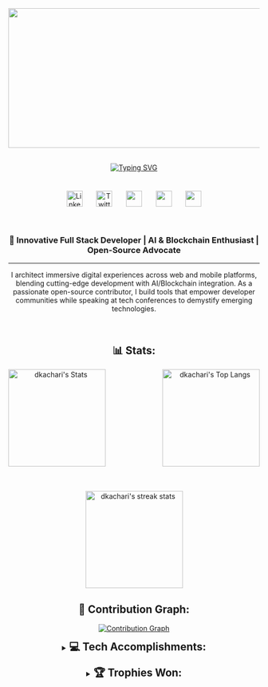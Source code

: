 <div align="center">
 

 <img src="https://github.com/dkachari/dkachari/blob/main/gif/111.gif" width="900" height="280" > 
 </br>
 </br>

<a href="https://git.io/typing-svg"><img src="https://readme-typing-svg.demolab.com?font=Fira+Code&weight=500&size=33&duration=2000&pause=1000&color=F6FF00&center=true&vCenter=true&width=700&height=60&lines=Hi+there!+Debojit+this+side.;Full+Stack+Web+Developer.;Better+Not+To+Steal+My+Code!!" alt="Typing SVG" /></a>



<p align="center">
 
 <img src="https://cdn.discordapp.com/attachments/825016611273441311/857975880361312326/miniGif_20200702144856.gif?ex=67f9194e&is=67f7c7ce&hm=85f7cce8d8d99e558313d74fe257d6b83d7a0492f6e3b10e4531d620cd5a395a&" width="100%" height="10px"> 
 </br>

<!-- Social Media Icons  -->
<a href="https://www.linkedin.com/in/d-kachari-5865132b5/"><img width="32px" alt="LinkedIn" title="LinkedIn" src="https://img.icons8.com/fluency/48/9e4c98/linkedin.png"/></a>
&#8287;&#8287;&#8287;&#8287;&#8287;
<a href="https://twitter.com/"><img width="32px" alt="Twitter" title="Twitter" src="https://img.icons8.com/fluency/48/9e4c98/twitter.png"/></a>
&#8287;&#8287;&#8287;&#8287;&#8287;
<a href="https://discord.gg/DkMZzdPm8N" alt="Discord" title="Discord Server"><img width="32px" src="https://img.icons8.com/fluency/48/9e4c98/discord-logo.png"/></a>
&#8287;&#8287;&#8287;&#8287;&#8287;
<a href="https://leetcode.com/dkachari" alt="LeetCode" title="LeetCode"><img width="32px" src="https://img.icons8.com/external-tal-revivo-shadow-tal-revivo/48/9e4c98/external-level-up-your-coding-skills-and-quickly-land-a-job-logo-shadow-tal-revivo.png"/></a>
&#8287;&#8287;&#8287;&#8287;&#8287;
<a href="https://bio.sepiaz.in" alt="Portfolio" title="Portfolio"><img width="32px" src="https://img.icons8.com/fluency/48/9e4c98/portfolio.png"/></a>

</br>



<h3> 🚀 Innovative Full Stack Developer | AI & Blockchain Enthusiast | Open-Source Advocate </h3>
<hr>

<p>I architect immersive digital experiences across web and mobile platforms, blending cutting-edge development with AI/Blockchain integration. As a passionate open-source contributor, I build tools that empower developer communities while speaking at tech conferences to demystify emerging technologies.</p>
</br>


## 📊 Stats:
 
<div style="display: flex; flex-direction: column; gap: 1rem;">
  <!-- Top Row: Stats + Languages -->
  <div style="display: flex; justify-content: space-between;">
    <a href="https://github.com/anuraghazra/github-readme-stats">
      <img alt="dkachari's Stats" src="https://github-readme-stats.vercel.app/api/?username=dkachari&show_icons=true&include_all_commits=true&count_private=true&theme=midnight-purple&hide_border=true&bg_color=0D111700&title_color=BF5FBB&icon_color=FFFFFF&text_color=FFFFFF&hide_rank=true&icon_bg_color=9E4C9866&area=true&area_color=9E4C98" height="195px"/>
    </a>
    <a href="https://github.com/anuraghazra/github-readme-stats">
      <img alt="dkachari's Top Langs" src="https://github-readme-stats.vercel.app/api/top-langs/?username=dkachari&langs_count=8&layout=compact&theme=midnight-purple&hide_border=true&bg_color=0D111700&title_color=BF5FBB&icon_color=FFFFFF&text_color=FFFFFF&hide=Jupyter%20Notebook,Roff&icon_bg_color=9E4C9866&area=true&area_color=9E4C98&custom_title=Top%20Languages&card_width=300&icon_size=18" height="195px"/>
    </a>
  </div>
</br>
  <!-- Bottom Row: Streak Stats -->
  <a href="https://github.com/DenverCoder1/github-readme-streak-stats">
    <img src="https://github-readme-streak-stats.herokuapp.com/?user=dkachari&theme=midnight-purple&hide_border=false&background=0D111700&stroke=9E4C98&ring=BF5FBB&fire=BF5FBB&currStreakNum=FFFFFF&sideNums=FFFFFF&currStreakLabel=BF5FBB&sideLabels=BF5FBB&dates=9E4C98" alt="dkachari's streak stats" height="195px"/>
  </a>
</div>

## 🌟 Contribution Graph:
[![Contribution Graph](https://github-readme-activity-graph.vercel.app/graph?username=dkachari&bg_color=1a0520&color=9e4c98&line=bf5fbb&point=ffffff&area=true&area_color=9e4c98&hide_border=true)](https://github.com/dkachari)



<details>
<summary><h2 style="display: inline-block; margin: 0;">💻 Tech Accomplishments:</h2></summary>
 
 <hr>

<div style="display: grid; grid-template-columns: repeat(auto-fit, minmax(300px, 1fr)); gap: 1.5rem;">

### 🗣️ Languages
<div style="display: flex; flex-wrap: wrap; gap: 0.5rem;">
 
![C](https://img.shields.io/badge/c-%2300599C.svg?style=flat-square&logo=c&logoColor=white)
![C++](https://img.shields.io/badge/c++-%2300599C.svg?style=flat-square&logo=c%2B%2B&logoColor=white)
![Java](https://img.shields.io/badge/java-%23ED8B00.svg?style=flat-square&logo=openjdk&logoColor=white)
![JavaScript](https://img.shields.io/badge/javascript-%23323330.svg?style=flat-square&logo=javascript&logoColor=%23F7DF1E)
![Python](https://img.shields.io/badge/python-3670A0.svg?style=flat-square&logo=python&logoColor=ffdd54)
![TypeScript](https://img.shields.io/badge/typescript-%23007ACC.svg?style=flat-square&logo=typescript&logoColor=white)
![HTML5](https://img.shields.io/badge/html5-%23E34F26.svg?style=flat-square&logo=html5&logoColor=white)
![CSS3](https://img.shields.io/badge/css3-%231572B6.svg?style=flat-square&logo=css3&logoColor=white)
</div>

### 🗄️ Databases
<div style="display: flex; flex-wrap: wrap; gap: 0.5rem;">
 
![MySQL](https://img.shields.io/badge/mysql-4479A1.svg?style=flat-square&logo=mysql&logoColor=white)
![SQLite](https://img.shields.io/badge/sqlite-%2307405e.svg?style=flat-square&logo=sqlite&logoColor=white)
![MicrosoftSQLServer](https://img.shields.io/badge/Microsoft%20SQL%20Server-CC2927.svg?style=flat-square&logo=microsoft%20sql%20server&logoColor=white)
![Firebase](https://img.shields.io/badge/firebase-%23039BE5.svg?style=flat-square&logo=firebase&logoColor=white)
</div>

### ☁️ Cloud & Hosting
<div style="display: flex; flex-wrap: wrap; gap: 0.5rem;">
 
![AWS](https://img.shields.io/badge/AWS-%23FF9900.svg?style=flat-square&logo=amazon-aws&logoColor=white)
![Azure](https://img.shields.io/badge/azure-%230072C6.svg?style=flat-square&logo=microsoftazure&logoColor=white)
![Google Cloud](https://img.shields.io/badge/GoogleCloud-%234285F4.svg?style=flat-square&logo=google-cloud&logoColor=white)
![Cloudflare](https://img.shields.io/badge/Cloudflare-F38020.svg?style=flat-square&logo=Cloudflare&logoColor=white)
![Netlify](https://img.shields.io/badge/netlify-%23000000.svg?style=flat-square&logo=netlify&logoColor=#00C7B7)
![Vercel](https://img.shields.io/badge/vercel-%23000000.svg?style=flat-square&logo=vercel&logoColor=white)
</div>

### 🛠️ Frameworks & Libraries
<div style="display: flex; flex-wrap: wrap; gap: 0.5rem;">
 
![.Net](https://img.shields.io/badge/.NET-5C2D91.svg?style=flat-square&logo=.net&logoColor=white)
![Angular.js](https://img.shields.io/badge/angular.js-%23E23237.svg?style=flat-square&logo=angularjs&logoColor=white)
![Django](https://img.shields.io/badge/django-%23092E20.svg?style=flat-square&logo=django&logoColor=white)
![Flask](https://img.shields.io/badge/flask-%23000.svg?style=flat-square&logo=flask&logoColor=white)
![NodeJS](https://img.shields.io/badge/node.js-6DA55F.svg?style=flat-square&logo=node.js&logoColor=white)
![React](https://img.shields.io/badge/react-%2320232a.svg?style=flat-square&logo=react&logoColor=%2361DAFB)
![Next JS](https://img.shields.io/badge/Next-black.svg?style=flat-square&logo=next.js&logoColor=white)
![NestJS](https://img.shields.io/badge/nestjs-%23E0234E.svg?style=flat-square&logo=nestjs&logoColor=white)
![Svelte](https://img.shields.io/badge/svelte-%23f1413d.svg?style=flat-square&logo=svelte&logoColor=white)
</div>

### 🔧 Tools & Platforms
<div style="display: flex; flex-wrap: wrap; gap: 0.5rem;">
 
![Git](https://img.shields.io/badge/git-%23F05033.svg?style=flat-square&logo=git&logoColor=white)
![GitHub](https://img.shields.io/badge/github-%23121011.svg?style=flat-square&logo=github&logoColor=white)
![GitLab](https://img.shields.io/badge/gitlab-%23181717.svg?style=flat-square&logo=gitlab&logoColor=white)
![GitHub Actions](https://img.shields.io/badge/github%20actions-%232671E5.svg?style=flat-square&logo=githubactions&logoColor=white)
![Docker](https://img.shields.io/badge/docker-%230db7ed.svg?style=flat-square&logo=docker&logoColor=white)
![NPM](https://img.shields.io/badge/NPM-%23CB3837.svg?style=flat-square&logo=npm&logoColor=white)
![Anaconda](https://img.shields.io/badge/Anaconda-%2344A833.svg?style=flat-square&logo=anaconda&logoColor=white)
![Windows Terminal](https://img.shields.io/badge/Windows%20Terminal-%234D4D4D.svg?style=flat-square&logo=windows-terminal&logoColor=white)
![Socket.io](https://img.shields.io/badge/Socket.io-black.svg?style=flat-square&logo=socket.io&badgeColor=010101)
</div>

### 📊 Data Science & AI
<div style="display: flex; flex-wrap: wrap; gap: 0.5rem;">
 
![Pandas](https://img.shields.io/badge/pandas-%23150458.svg?style=flat-square&logo=pandas&logoColor=white)
![NumPy](https://img.shields.io/badge/numpy-%23013243.svg?style=flat-square&logo=numpy&logoColor=white)
</div>

### 🎨 Design & Creative
<div style="display: flex; flex-wrap: wrap; gap: 0.5rem;">
 
![Adobe](https://img.shields.io/badge/adobe-%23FF0000.svg?style=flat-square&logo=adobe&logoColor=white)
![Figma](https://img.shields.io/badge/figma-%23F24E1E.svg?style=flat-square&logo=figma&logoColor=white)
![Canva](https://img.shields.io/badge/Canva-%2300C4CC.svg?style=flat-square&logo=Canva&logoColor=white)
</div>

### 🎮 Gaming & IoT
<div style="display: flex; flex-wrap: wrap; gap: 0.5rem;">
 
![Arduino](https://img.shields.io/badge/-Arduino-00979D.svg?style=flat-square&logo=Arduino&logoColor=white)
</div>

### 🔒 Security & Networking
<div style="display: flex; flex-wrap: wrap; gap: 0.5rem;">
 
![TOR](https://img.shields.io/badge/tor-%237E4798.svg?style=flat-square&logo=tor-project&logoColor=white)
![Cisco](https://img.shields.io/badge/cisco-%23049fd9.svg?style=flat-square&logo=cisco&logoColor=black)
</div>

</div>
</details>
</br>


<details>
<summary><h2 style="display: inline-block; margin: 0;">🏆 Trophies Won:</h2></summary>
<img src="https://github-profile-trophy.vercel.app/?username=madushadhanushka&theme=onedark&title=Stars,Commit,Issues,PullRequest,Repository&no-bg=true&title_color=9e4c98&text_color=d3d3d3" width="100%"/>
</br>
</br>
</br>
</details>



</div>
